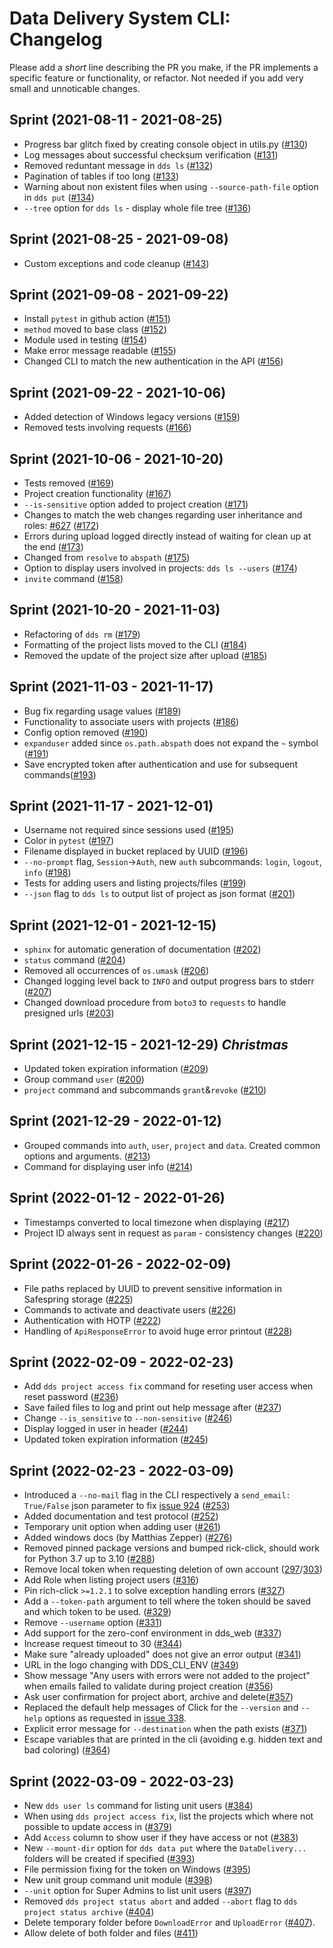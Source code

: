 # Data Delivery System CLI: Changelog

Please add a _short_ line describing the PR you make, if the PR implements a specific feature or functionality, or refactor. Not needed if you add very small and unnoticable changes.

## Sprint (2021-08-11 - 2021-08-25)

* Progress bar glitch fixed by creating console object in utils.py ([#130](https://github.com/ScilifelabDataCentre/dds_cli/pull/130))
* Log messages about successful checksum verification ([#131](https://github.com/ScilifelabDataCentre/dds_cli/pull/131))
* Removed reduntant message in `dds ls` ([#132](https://github.com/ScilifelabDataCentre/dds_cli/pull/132))
* Pagination of tables if too long ([#133](https://github.com/ScilifelabDataCentre/dds_cli/pull/133))
* Warning about non existent files when using `--source-path-file` option in `dds put` ([#134](https://github.com/ScilifelabDataCentre/dds_cli/pull/134))
* `--tree` option for `dds ls` - display whole file tree ([#136](https://github.com/ScilifelabDataCentre/dds_cli/pull/136))

## Sprint (2021-08-25 - 2021-09-08)

* Custom exceptions and code cleanup ([#143](https://github.com/ScilifelabDataCentre/dds_cli/pull/143))

## Sprint (2021-09-08 - 2021-09-22)

* Install `pytest` in github action ([#151](https://github.com/ScilifelabDataCentre/dds_cli/pull/151))
* `method` moved to base class ([#152](https://github.com/ScilifelabDataCentre/dds_cli/pull/152))
* Module used in testing ([#154](https://github.com/ScilifelabDataCentre/dds_cli/pull/154))
* Make error message readable ([#155](https://github.com/ScilifelabDataCentre/dds_cli/pull/155))
* Changed CLI to match the new authentication in the API ([#156](https://github.com/ScilifelabDataCentre/dds_cli/pull/156))

## Sprint (2021-09-22 - 2021-10-06)

* Added detection of Windows legacy versions ([#159](https://github.com/ScilifelabDataCentre/dds_cli/pull/159))
* Removed tests involving requests ([#166](https://github.com/ScilifelabDataCentre/dds_cli/pull/166))

## Sprint (2021-10-06 - 2021-10-20)

* Tests removed ([#169](https://github.com/ScilifelabDataCentre/dds_cli/pull/169))
* Project creation functionality ([#167](https://github.com/ScilifelabDataCentre/dds_cli/pull/167))
* `--is-sensitive` option added to project creation ([#171](https://github.com/ScilifelabDataCentre/dds_cli/pull/171))
* Changes to match the web changes regarding user inheritance and roles: [#627](https://github.com/ScilifelabDataCentre/dds_web/pull/627) ([#172](https://github.com/ScilifelabDataCentre/dds_cli/pull/172))
* Errors during upload logged directly instead of waiting for clean up at the end ([#173](https://github.com/ScilifelabDataCentre/dds_cli/pull/173))
* Changed from `resolve` to `abspath` ([#175](https://github.com/ScilifelabDataCentre/dds_cli/pull/175))
* Option to display users involved in projects: `dds ls --users` ([#174](https://github.com/ScilifelabDataCentre/dds_cli/pull/174))
* `invite` command ([#158](https://github.com/ScilifelabDataCentre/dds_cli/pull/158))

## Sprint (2021-10-20 - 2021-11-03)

* Refactoring of `dds rm` ([#179](https://github.com/ScilifelabDataCentre/dds_cli/pull/179))
* Formatting of the project lists moved to the CLI ([#184](https://github.com/ScilifelabDataCentre/dds_cli/pull/184))
* Removed the update of the project size after upload ([#185](https://github.com/ScilifelabDataCentre/dds_cli/pull/185))

## Sprint (2021-11-03 - 2021-11-17)

* Bug fix regarding usage values ([#189](https://github.com/ScilifelabDataCentre/dds_cli/pull/189))
* Functionality to associate users with projects ([#186](https://github.com/ScilifelabDataCentre/dds_cli/pull/186))
* Config option removed ([#190](https://github.com/ScilifelabDataCentre/dds_cli/pull/190))
* `expanduser` added since `os.path.abspath` does not expand the `~` symbol ([#191](https://github.com/ScilifelabDataCentre/dds_cli/pull/191))
* Save encrypted token after authentication and use for subsequent commands([#193](https://github.com/ScilifelabDataCentre/dds_cli/pull/193))

## Sprint (2021-11-17 - 2021-12-01)

* Username not required since sessions used ([#195](https://github.com/ScilifelabDataCentre/dds_cli/pull/195))
* Color in `pytest` ([#197](https://github.com/ScilifelabDataCentre/dds_cli/pull/197))
* Filename displayed in bucket replaced by UUID ([#196](https://github.com/ScilifelabDataCentre/dds_cli/pull/196))
* `--no-prompt` flag, `Session`->`Auth`, new `auth` subcommands: `login`, `logout`, `info` ([#198](https://github.com/ScilifelabDataCentre/dds_cli/pull/198))
* Tests for adding users and listing projects/files ([#199](https://github.com/ScilifelabDataCentre/dds_cli/pull/199))
* `--json` flag to `dds ls` to output list of project as json format ([#201](https://github.com/ScilifelabDataCentre/dds_cli/pull/201))

## Sprint (2021-12-01 - 2021-12-15)

* `sphinx` for automatic generation of documentation ([#202](https://github.com/ScilifelabDataCentre/dds_cli/pull/202))
* `status` command ([#204](https://github.com/ScilifelabDataCentre/dds_cli/pull/204))
* Removed all occurrences of `os.umask` ([#206](https://github.com/ScilifelabDataCentre/dds_cli/pull/206))
* Changed logging level back to `INFO` and output progress bars to stderr ([#207](https://github.com/ScilifelabDataCentre/dds_cli/pull/209))
* Changed download procedure from `boto3` to `requests` to handle presigned urls ([#203](https://github.com/ScilifelabDataCentre/dds_cli/pull/203))

## Sprint (2021-12-15 - 2021-12-29) _Christmas_

* Updated token expiration information ([#209](https://github.com/ScilifelabDataCentre/dds_cli/pull/209))
* Group command `user` ([#200](https://github.com/ScilifelabDataCentre/dds_cli/pull/200))
* `project` command and subcommands `grant`&`revoke` ([#210](https://github.com/ScilifelabDataCentre/dds_cli/pull/210))

## Sprint (2021-12-29 - 2022-01-12)

* Grouped commands into `auth`, `user`, `project` and `data`. Created common options and arguments. ([#213](https://github.com/ScilifelabDataCentre/dds_cli/pull/213))
* Command for displaying user info ([#214](https://github.com/ScilifelabDataCentre/dds_cli/pull/214))

## Sprint (2022-01-12 - 2022-01-26)

* Timestamps converted to local timezone when displaying ([#217](https://github.com/ScilifelabDataCentre/dds_cli/pull/217))
* Project ID always sent in request as `param` - consistency changes ([#220](https://github.com/ScilifelabDataCentre/dds_cli/pull/220))

## Sprint (2022-01-26 - 2022-02-09)

* File paths replaced by UUID to prevent sensitive information in Safespring storage ([#225](https://github.com/ScilifelabDataCentre/dds_cli/pull/225))
* Commands to activate and deactivate users ([#226](https://github.com/ScilifelabDataCentre/dds_cli/pull/226))
* Authentication with HOTP ([#222](https://github.com/ScilifelabDataCentre/dds_cli/pull/222))
* Handling of `ApiResponseError` to avoid huge error printout ([#228](https://github.com/ScilifelabDataCentre/dds_cli/pull/228))

## Sprint (2022-02-09 - 2022-02-23)

* Add `dds project access fix` command for reseting user access when reset password ([#236](https://github.com/ScilifelabDataCentre/dds_cli/pull/236))
* Save failed files to log and print out help message after ([#237](https://github.com/ScilifelabDataCentre/dds_cli/pull/237))
* Change `--is_sensitive` to `--non-sensitive` ([#246](https://github.com/ScilifelabDataCentre/dds_cli/pull/246))
* Display logged in user in header ([#244](https://github.com/ScilifelabDataCentre/dds_cli/pull/244))
* Updated token expiration information ([#245](https://github.com/scilifelabdatacentre/dds_cli/issues/245))

## Sprint (2022-02-23 - 2022-03-09)

* Introduced a `--no-mail` flag in the CLI respectively a `send_email: True/False` json parameter to fix [issue 924](https://github.com/scilifelabdatacentre/dds_web/issues/924) ([#253](https://github.com/ScilifelabDataCentre/dds_cli/pull/253))
* Added documentation and test protocol ([#252](https://github.com/ScilifelabDataCentre/dds_cli/pull/252))
* Temporary unit option when adding user ([#261](https://github.com/ScilifelabDataCentre/dds_cli/pull/261))
* Added windows docs (by Matthias Zepper) ([#276](https://github.com/ScilifelabDataCentre/dds_cli/pull/276))
* Removed pinned package versions and bumped rick-click, should work for Python 3.7 up to 3.10 ([#288](https://github.com/ScilifelabDataCentre/dds_cli/pull/288))
* Remove local token when requesting deletion of own account ([297](https://github.com/ScilifelabDataCentre/dds_cli/pull/297)/[303](https://github.com/ScilifelabDataCentre/dds_cli/pull/303))
* Add Role when listing project users ([#316](https://github.com/ScilifelabDataCentre/dds_cli/pull/316))
* Pin rich-click `>=1.2.1` to solve exception handling errors ([#327](https://github.com/ScilifelabDataCentre/dds_cli/pull/327))
* Add a `--token-path` argument to tell where the token should be saved and which token to be used. ([#329](https://github.com/ScilifelabDataCentre/dds_cli/pull/329))
* Remove `--username` option ([#331](https://github.com/ScilifelabDataCentre/dds_cli/pull/331))
* Add support for the zero-conf environment in dds_web ([#337](https://github.com/ScilifelabDataCentre/dds_cli/pull/337))
* Increase request timeout to 30 ([#344](https://github.com/ScilifelabDataCentre/dds_cli/pull/344))
* Make sure "already uploaded" does not give an error output ([#341](https://github.com/ScilifelabDataCentre/dds_cli/pull/341))
* URL in the logo changing with DDS_CLI_ENV ([#349](https://github.com/ScilifelabDataCentre/dds_cli/pull/349))
* Show message "Any users with errors were not added to the project" when emails failed to validate during project creation ([#356](https://github.com/ScilifelabDataCentre/dds_cli/pull/356))
* Ask user confirmation for project abort, archive and delete([#357](https://github.com/ScilifelabDataCentre/dds_cli/pull/357))
* Replaced the default help messages of Click for the `--version` and `--help` options as requested in [issue 338](https://github.com/scilifelabdatacentre/dds_web/issues/338).
* Explicit error message for `--destination` when the path exists ([#371](https://github.com/ScilifelabDataCentre/dds_cli/pull/371))
* Escape variables that are printed in the cli (avoiding e.g. hidden text and bad coloring) ([#364](https://github.com/ScilifelabDataCentre/dds_cli/pull/364))

## Sprint (2022-03-09 - 2022-03-23)

* New `dds user ls` command for listing unit users ([#384](https://github.com/ScilifelabDataCentre/dds_cli/pull/384))
* When using `dds project access fix`, list the projects which where not possible to update access in ([#379](https://github.com/ScilifelabDataCentre/dds_cli/pull/379))
* Add `Access` column to show user if they have access or not ([#383](https://github.com/ScilifelabDataCentre/dds_cli/pull/383))
* New `--mount-dir` option for `dds data put` where the `DataDelivery...` folders will be created if specified ([#393](https://github.com/ScilifelabDataCentre/dds_cli/pull/393))
* File permission fixing for the token on Windows ([#395](https://github.com/ScilifelabDataCentre/dds_cli/pull/395))
* New unit group command unit module ([#398](https://github.com/ScilifelabDataCentre/dds_cli/pull/398))
* `--unit` option for Super Admins to list unit users ([#397](https://github.com/ScilifelabDataCentre/dds_cli/pull/397))
* Removed `dds project status abort` and added `--abort` flag to `dds project status archive` ([#404](https://github.com/ScilifelabDataCentre/dds_cli/pull/404))
* Delete temporary folder before `DownloadError` and `UploadError` ([#407](https://github.com/ScilifelabDataCentre/dds_cli/pull/407)).
* Allow delete of both folder and files ([#411](https://github.com/ScilifelabDataCentre/dds_cli/pull/411))
